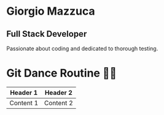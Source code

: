 # Giorgio Mazzuca
## Full Stack Developer

Passionate about coding and dedicated to thorough testing.


# Git Dance Routine 💃🔄

| Header 1 | Header 2 |
| -------- | -------- |
| Content 1| Content 2|

